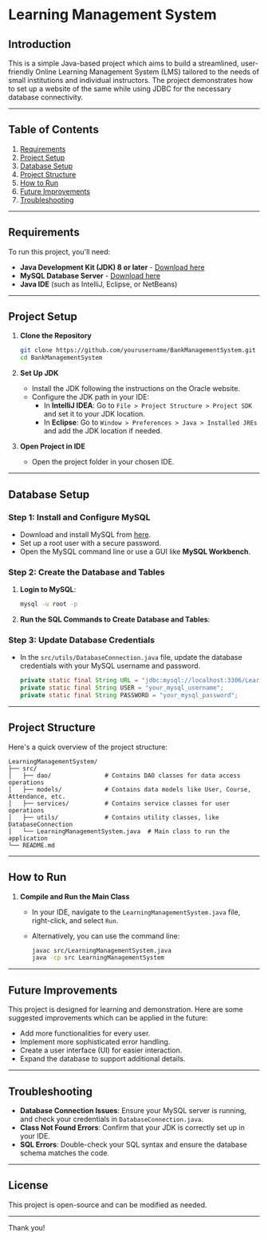 # Learning Management System

## Introduction

This is a simple Java-based project which aims to build a streamlined, user-friendly Online Learning Management System (LMS) tailored to the needs of small institutions and individual instructors. The project demonstrates how to set up a website of the same while using JDBC for the necessary database connectivity. 

---

## Table of Contents

1. [Requirements](#requirements)
2. [Project Setup](#project-setup)
3. [Database Setup](#database-setup)
4. [Project Structure](#project-structure)
5. [How to Run](#how-to-run)
6. [Future Improvements](#future-improvements)
7. [Troubleshooting](#troubleshooting)

---

## Requirements

To run this project, you'll need:

- **Java Development Kit (JDK) 8 or later** - [Download here](https://www.oracle.com/java/technologies/javase-jdk11-downloads.html)
- **MySQL Database Server** - [Download here](https://dev.mysql.com/downloads/installer/)
- **Java IDE** (such as IntelliJ, Eclipse, or NetBeans)

---

## Project Setup

1. **Clone the Repository**

   ```bash
   git clone https://github.com/yourusername/BankManagementSystem.git
   cd BankManagementSystem
   ```

2. **Set Up JDK**

   - Install the JDK following the instructions on the Oracle website.
   - Configure the JDK path in your IDE:
     - In **IntelliJ IDEA**: Go to `File > Project Structure > Project SDK` and set it to your JDK location.
     - In **Eclipse**: Go to `Window > Preferences > Java > Installed JREs` and add the JDK location if needed.

3. **Open Project in IDE**

   - Open the project folder in your chosen IDE.

---

## Database Setup

### Step 1: Install and Configure MySQL

- Download and install MySQL from [here](https://dev.mysql.com/downloads/installer/).
- Set up a root user with a secure password.
- Open the MySQL command line or use a GUI like **MySQL Workbench**.

### Step 2: Create the Database and Tables

1. **Login to MySQL**:

   ```bash
   mysql -u root -p
   ```

2. **Run the SQL Commands to Create Database and Tables**:




### Step 3: Update Database Credentials

- In the `src/utils/DatabaseConnection.java` file, update the database credentials with your MySQL username and password.

  ```java
  private static final String URL = "jdbc:mysql://localhost:3306/LearningDB";
  private static final String USER = "your_mysql_username";
  private static final String PASSWORD = "your_mysql_password";
  ```

---

## Project Structure

Here's a quick overview of the project structure:

```
LearningManagementSystem/
├── src/
│   ├── dao/               # Contains DAO classes for data access operations
│   ├── models/            # Contains data models like User, Course, Attendance, etc.
│   ├── services/          # Contains service classes for user operations
│   ├── utils/             # Contains utility classes, like DatabaseConnection
│   └── LearningManagementSystem.java  # Main class to run the application
└── README.md
```

---

## How to Run

1. **Compile and Run the Main Class**

   - In your IDE, navigate to the `LearningManagementSystem.java` file, right-click, and select `Run`.
   - Alternatively, you can use the command line:
   
     ```bash
     javac src/LearningManagementSystem.java
     java -cp src LearningManagementSystem
     ```
---

## Future Improvements

This project is designed for learning and demonstration. Here are some suggested improvements which can be applied in the future:

- Add more functionalities for every user.
- Implement more sophisticated error handling.
- Create a user interface (UI) for easier interaction.
- Expand the database to support additional details.

---

## Troubleshooting

- **Database Connection Issues**: Ensure your MySQL server is running, and check your credentials in `DatabaseConnection.java`.
- **Class Not Found Errors**: Confirm that your JDK is correctly set up in your IDE.
- **SQL Errors**: Double-check your SQL syntax and ensure the database schema matches the code.

---

## License

This project is open-source and can be modified as needed.

---

Thank you!
```
